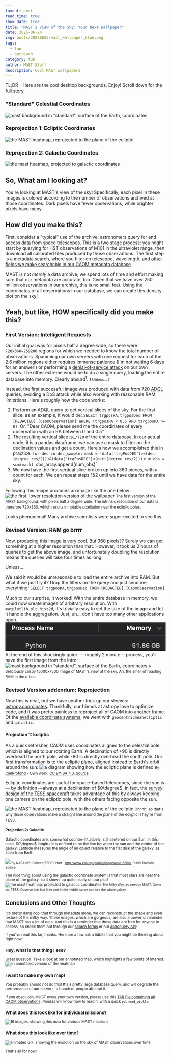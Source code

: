 ```yaml
---
layout: post
read_time: true
show_date: true
title: "MAST's View of the Sky: Your Next Wallpaper"
date: 2025-06-24
img: posts/20250625/mast_wallpaper_blue.png
tags:
  - fun
  - outreach
category: fun
author: MAST Staff
description: Cool MAST wallpapers
---
```


TL;DR - Here are the cool desktop backgrounds. Enjoy! Scroll down for the full story.
### "Standard" Celestial Coordinates
![mast background in "standard", surface of the Earth, coordinates](assets/img/posts/20250625/mast_wallpaper_blue.png)

### Reprojection 1: Ecliptic Coordinates
![the MAST heatmap, reprojected to the plane of the ecliptic](assets/img/posts/20250625/mast_wallpaper_ecl_blue.png)
### Reprojection 2: Galactic Coordinates
![the mast heatmap, projected to galactic coordinates](assets/img/posts/20250625/mast_wallpaper_gal_blue.png)

## So, What am I looking at?
You're looking at MAST's view of the sky! Specifically, each pixel in these images is colored according to the number of observations archived at those coordinates. Dark pixels have fewer observations, while brighter pixels have many.

## How did you make this?
First, consider a "typical" use of the archive: astronomers query for and access data from space telescopes. This is a two stage process: you might start by querying for HST observations of M101 in the ultraviolet range, then download all calibrated files produced by those observations. The first step is a metadata search, where you filter on telescope, wavelength, and [other fields we make searchable in our CAOM metadata database](https://mast.stsci.edu/api/v0/_c_a_o_mfields.html).

MAST is not *merely* a data archive; we spend lots of time and effort making sure that our metadata are accurate, too. Given that we have over 250 million observations in our archive, this is no small feat. Using the coordinates of all observations in our database, we can create this density plot on the sky!
## Yeah, but like, HOW specifically did you make this?

### First Version: Intelligent Requests
Our initial goal was for pixels half a degree wide, so there were `720x360=259200` regions for which we needed to know the total number of observations. Spamming our own servers with one request for each of the 2.6 million regions either requires immense patience (I'm not waiting 6 days for an answer!) or performing a [denial-of-service attack](https://en.wikipedia.org/wiki/Denial-of-service_attack) on our own servers. The other extreme would be to do a single query, loading the entire database into memory. Clearly absurd<sup>1</sup>.
<small>1 Unless....?</small>

Instead, the first successful image was produced with data from 720 [ADQL](https://en.wikipedia.org/wiki/Astronomical_Data_Query_Language) queries, avoiding a DoS attack while also working with reasonable RAM limitations. Here's roughly how the code works:
1. Perform an ADQL query to get vertical slices of the sky. For the first slice, as an example, it would be: `SELECT trgposRA,trgposDec FROM [REDACTED].[CaomObservation] WHERE (trgposRA < 0.5 AND targposRA >= 0)`. Or, "Dear CAOM, please send me the coordinates of every observation with an RA between 0 and 0.5"
2. The resulting vertical slice is`1/720` of the entire database. In our actual code, it is a pandas dataframe; we can use a mask to filter on the declination values and get a count. Here's how we accomplished this in practice:
	`for dec in dec_sample:`
		`mask = (data['trgPosDEC']>=(dec-(degree_res/2)))&(data['trgPosDEC']<(dec+(degree_res/2)))`
		`num_obs = sum(mask)
		`obs_array.append(num_obs)`
3. We now have the first vertical slice broken up into 360 pieces, with a count for each. We can repeat steps 1&2 until we have data for the entire sky.

Following this recipe produces an image like the one below:
![the first, lower resolution version of the wallpaper](mast_wallpaper_blue_og.png)
<small>The first version of the MAST background, with pixels half a degree wide. The intrinsic resolution of our data is therefore 720x360, which results in notable pixellation near the ecliptic poles. </small>

Looks phenomenal! Many archive scientists were super excited to see this.
### Revised Version: RAM go brrrr
Now, producing this image is very cool. But 360 pixels?? Surely we can get something at a higher resolution than that. However, it took us 2 hours of queries to get the above image, and unfortunately doubling the resolution means the queries will take four times as long.

Unless....

We said it would be unreasonable to load the entire archive into RAM. But what if we just try it? Drop the filters on the query and just send me everything!
`SELECT trgposRA,trgposDec FROM [REDACTED].[CaomObservation]`

Much to our surprise, it worked! With the entire database in memory, we could now create images of arbitrary resolution. With `matplotlib.plt.hist2d`, it's trivially easy to set the size of the image and let it handle the aggregation. Just, uh... don't have too many other applications open.
![a screenshot showing that Python is currently consuming 51.86GB of RAM](assets/img/posts/20250625/brrrrr.png)
At the end of this shockingly quick — roughly 2 minute— process, you'll have the first image from the intro:
![mast background in "standard", surface of the Earth, coordinates](assets/img/posts/20250625/mast_wallpaper_blue.png)
<small>A deliciously crispy 15000x7500 image of MAST's view of the sky. Ah, the smell of roasting RAM in the office.</small>
### Revised Version addendum: Reprojection
Now this is neat, but we have another trick up our sleeves: [astropy.coordinates](https://docs.astropy.org/en/stable/coordinates/index.html). Thankfully, our friends at astropy love to optimize code, and it was pretty painless to reproject all of CAOM into another frame. Of the [available coordinate systems](https://docs.astropy.org/en/stable/coordinates/index.html#module-astropy.coordinates.builtin_frames), we went with `geocentricmeanecliptic` and `galactic`. 

#### Projection 1: Ecliptic
As a quick refresher, CAOM uses coordinates aligned to the celestial pole, which is aligned to our rotating Earth. A declination of +90 is directly overhead the north pole, while -90 is directly overhead the south pole. Our first transformation is to the ecliptic plane, aligned instead to Earth's orbit around the sun:
![a diagram showing how the ecliptic plane is defined](Earths_orbit_and_ecliptic.svg)
<small>By <a href="//commons.wikimedia.org/wiki/User:CielProfond" title="User:CielProfond">CielProfond</a> - <span class="int-own-work" lang="en">Own work</span>, <a href="https://creativecommons.org/licenses/by-sa/4.0" title="Creative Commons Attribution-Share Alike 4.0">CC BY-SA 4.0</a>, <a href="https://commons.wikimedia.org/w/index.php?curid=156276169">Source</a> </small>

Ecliptic coordinates are useful for space-based telescopes, since the sun is — by definition —always at a declination of $0\degree$. In fact, the [survey design of the TESS spacecraft](https://youtu.be/Q4KjvPIbgMI&t=115) takes advantage of this by always keeping one camera on the ecliptic pole, with the others facing opposite the sun.

![the MAST heatmap, reprojected to the plane of the ecliptic](assets/img/posts/20250625/mast_wallpaper_ecl_blue.png)
<small>Ohhhh, so that's why those observations make a straight line around the plane of the ecliptic! They're from TESS.</smalll>
#### Projection 2: Galactic
Galactic coordinates are, somewhat counter-intuitively, still centered on our Sun. In this case, $0\degree$ longitude is defined to be the line between the sun and the center of the galaxy. Latitude measures the angle of an object relative to the flat disk of the galaxy, as seen from Earth.

![](assets/img/posts/20250625/mw.jpg)
<small>By NASA/JPL-Caltech/ESO/R. Hurt - <a rel="nofollow" class="external free" href="http://www.eso.org/public/images/eso1339e/">http://www.eso.org/public/images/eso1339e/</a>, Public Domain, <a href="https://commons.wikimedia.org/w/index.php?curid=28274906">Source</a></small>

The nice thing about using the galactic coordinate system is that most stars are near the plane of the galaxy, so it shows up quite nicely on our plot!
![the mast heatmap, projected to galactic coordinates](assets/img/posts/20250625/mast_wallpaper_gal_blue.png)
<small>The Milky Way, as seen by MAST. Come on, TESS! Observe that last little part in the middle so we can see the whole galaxy.</small>
## Conclusions and Other Thoughts
It's pretty dang cool that through metadata alone, we can reconstruct the shape and even texture of the milky way. These images, which are gorgeous, are also a powerful reminder that MAST has a lot of data. And this is a reminder that those data are free for anyone to access, so check them out through our [search forms](https://mast.stsci.edu/search/ui) or our [astroquery API](https://spacetelescope.github.io/mast_notebooks/intro.html)!

If you've read this far, thanks. Here are a few extra tidbits that you might be thinking about right now:
### Hey, what is that thing I see?
Great question. Take a look at our annotated map, which highlights a few points of interest.
![an annotated version of the heatmap](annotated.png)

### I want to make my own map!
You probably should not do this! It's a pretty large database query, and will degrade the performance of our server if a bunch of people attempt it.

If you absolutely MUST make your own version, please use this [TAR file containing all CAOM observations](https://stsci.box.com/s/ok36t5mmczw6jjj4d6kcmsiiur6vmh1m). Pandas will know how to read it, with a quick `pd.read_pickle`.

### What does this look like for individual missions?
![16 images, showing this map for various MAST missions](assets/img/posts/20250625/mast_missions.png)

### What does this look like over time?
![animated GIF, showing the evolution on the sky of MAST observations over time](assets/img/posts/20250625/mast_movie.gif)

That's all for now!